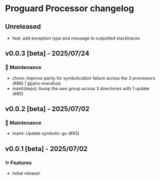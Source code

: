 # Proguard Processor changelog

## Unreleased

- feat: add exception type and message to outputted stacktraces

## v0.0.3 [beta] - 2025/07/24

### 🚧 Maintenance

- chore: improve parity for symbolication failure across the 3 processors (#86) | @jairo-mendoza
- maint(deps): bump the aws group across 3 directories with 1 update (#85)

## v0.0.2 [beta] - 2025/07/02
### 🚧 Maintenance
- maint: Update symbolic-go (#83)

## v0.0.1 [beta] - 2025/07/02
### ✨ Features

- Initial release!
